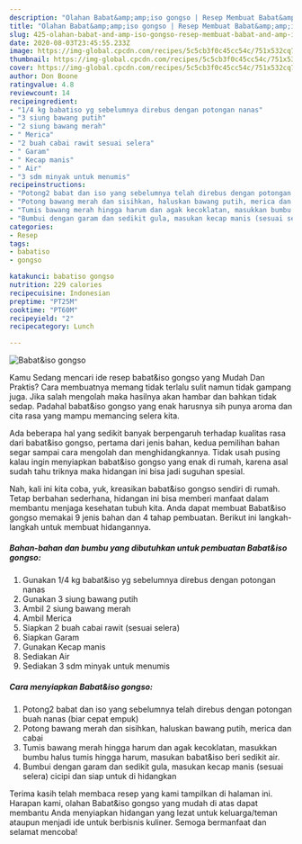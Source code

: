 ```yaml
---
description: "Olahan Babat&amp;amp;iso gongso | Resep Membuat Babat&amp;amp;iso gongso Yang Enak dan Simpel"
title: "Olahan Babat&amp;amp;iso gongso | Resep Membuat Babat&amp;amp;iso gongso Yang Enak dan Simpel"
slug: 425-olahan-babat-and-amp-iso-gongso-resep-membuat-babat-and-amp-iso-gongso-yang-enak-dan-simpel
date: 2020-08-03T23:45:55.233Z
image: https://img-global.cpcdn.com/recipes/5c5cb3f0c45cc54c/751x532cq70/babatiso-gongso-foto-resep-utama.jpg
thumbnail: https://img-global.cpcdn.com/recipes/5c5cb3f0c45cc54c/751x532cq70/babatiso-gongso-foto-resep-utama.jpg
cover: https://img-global.cpcdn.com/recipes/5c5cb3f0c45cc54c/751x532cq70/babatiso-gongso-foto-resep-utama.jpg
author: Don Boone
ratingvalue: 4.8
reviewcount: 14
recipeingredient:
- "1/4 kg babatiso yg sebelumnya direbus dengan potongan nanas"
- "3 siung bawang putih"
- "2 siung bawang merah"
- " Merica"
- "2 buah cabai rawit sesuai selera"
- " Garam"
- " Kecap manis"
- " Air"
- "3 sdm minyak untuk menumis"
recipeinstructions:
- "Potong2 babat dan iso yang sebelumnya telah direbus dengan potongan buah nanas (biar cepat empuk)"
- "Potong bawang merah dan sisihkan, haluskan bawang putih, merica dan cabai"
- "Tumis bawang merah hingga harum dan agak kecoklatan, masukkan bumbu halus tumis hingga harum, masukan babat&amp;iso beri sedikit air."
- "Bumbui dengan garam dan sedikit gula, masukan kecap manis (sesuai selera) cicipi dan siap untuk di hidangkan"
categories:
- Resep
tags:
- babatiso
- gongso

katakunci: babatiso gongso 
nutrition: 229 calories
recipecuisine: Indonesian
preptime: "PT25M"
cooktime: "PT60M"
recipeyield: "2"
recipecategory: Lunch

---
```



![Babat&amp;iso gongso](https://img-global.cpcdn.com/recipes/5c5cb3f0c45cc54c/751x532cq70/babatiso-gongso-foto-resep-utama.jpg)

Kamu Sedang mencari ide resep babat&amp;iso gongso yang Mudah Dan Praktis? Cara membuatnya memang tidak terlalu sulit namun tidak gampang juga. Jika salah mengolah maka hasilnya akan hambar dan bahkan tidak sedap. Padahal babat&amp;iso gongso yang enak harusnya sih punya aroma dan cita rasa yang mampu memancing selera kita.



Ada beberapa hal yang sedikit banyak berpengaruh terhadap kualitas rasa dari babat&amp;iso gongso, pertama dari jenis bahan, kedua pemilihan bahan segar sampai cara mengolah dan menghidangkannya. Tidak usah pusing kalau ingin menyiapkan babat&amp;iso gongso yang enak di rumah, karena asal sudah tahu triknya maka hidangan ini bisa jadi suguhan spesial.


Nah, kali ini kita coba, yuk, kreasikan babat&amp;iso gongso sendiri di rumah. Tetap berbahan sederhana, hidangan ini bisa memberi manfaat dalam membantu menjaga kesehatan tubuh kita. Anda dapat membuat Babat&amp;iso gongso memakai 9 jenis bahan dan 4 tahap pembuatan. Berikut ini langkah-langkah untuk membuat hidangannya.

<!--inarticleads1-->

##### Bahan-bahan dan bumbu yang dibutuhkan untuk pembuatan Babat&amp;iso gongso:

1. Gunakan 1/4 kg babat&amp;iso yg sebelumnya direbus dengan potongan nanas
1. Gunakan 3 siung bawang putih
1. Ambil 2 siung bawang merah
1. Ambil  Merica
1. Siapkan 2 buah cabai rawit (sesuai selera)
1. Siapkan  Garam
1. Gunakan  Kecap manis
1. Sediakan  Air
1. Sediakan 3 sdm minyak untuk menumis




<!--inarticleads2-->

##### Cara menyiapkan Babat&amp;iso gongso:

1. Potong2 babat dan iso yang sebelumnya telah direbus dengan potongan buah nanas (biar cepat empuk)
1. Potong bawang merah dan sisihkan, haluskan bawang putih, merica dan cabai
1. Tumis bawang merah hingga harum dan agak kecoklatan, masukkan bumbu halus tumis hingga harum, masukan babat&amp;iso beri sedikit air.
1. Bumbui dengan garam dan sedikit gula, masukan kecap manis (sesuai selera) cicipi dan siap untuk di hidangkan




Terima kasih telah membaca resep yang kami tampilkan di halaman ini. Harapan kami, olahan Babat&amp;iso gongso yang mudah di atas dapat membantu Anda menyiapkan hidangan yang lezat untuk keluarga/teman ataupun menjadi ide untuk berbisnis kuliner. Semoga bermanfaat dan selamat mencoba!
